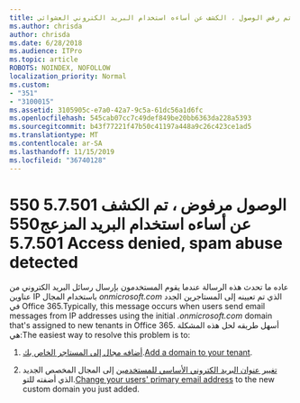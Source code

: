 ```yaml
---
title: رمز الخطا 550 5.7.501 تم رفض الوصول ، الكشف عن أساءه استخدام البريد الكتروني العشوائي
ms.author: chrisda
author: chrisda
ms.date: 6/28/2018
ms.audience: ITPro
ms.topic: article
ROBOTS: NOINDEX, NOFOLLOW
localization_priority: Normal
ms.custom:
- "351"
- "3100015"
ms.assetid: 3105905c-e7a0-42a7-9c5a-61dc56a1d6fc
ms.openlocfilehash: 545cab07cc7c49def849be20bb6363da228a5393
ms.sourcegitcommit: b43f77221f47b50c41197a448a9c26c423ce1ad5
ms.translationtype: MT
ms.contentlocale: ar-SA
ms.lasthandoff: 11/15/2019
ms.locfileid: "36740128"
---
```

# <a name="550-57501-access-denied-spam-abuse-detected"></a><span data-ttu-id="f0047-102">550 5.7.501 الوصول مرفوض ، تم الكشف عن أساءه استخدام البريد المزعج</span><span class="sxs-lookup"><span data-stu-id="f0047-102">550 5.7.501 Access denied, spam abuse detected</span></span>

<span data-ttu-id="f0047-103">عاده ما تحدث هذه الرسالة عندما يقوم المستخدمون بإرسال رسائل البريد الكتروني من عناوين IP باستخدام المجال *onmicrosoft.com* الذي تم تعيينه إلى المستاجرين الجدد في Office 365.</span><span class="sxs-lookup"><span data-stu-id="f0047-103">Typically, this message occurs when users send email messages from IP addresses using the initial *.onmicrosoft.com* domain that's assigned to new tenants in Office 365.</span></span> <span data-ttu-id="f0047-104">أسهل طريقه لحل هذه المشكلة هي:</span><span class="sxs-lookup"><span data-stu-id="f0047-104">The easiest way to resolve this problem is to:</span></span>

1. <span data-ttu-id="f0047-105">[أضافه مجال إلى المستاجر الخاص بك](https://docs.microsoft.com//office365/admin/setup/add-domain).</span><span class="sxs-lookup"><span data-stu-id="f0047-105">[Add a domain to your tenant](https://docs.microsoft.com//office365/admin/setup/add-domain).</span></span>

2. <span data-ttu-id="f0047-106">[تغيير عنوان البريد الكتروني الأساسي للمستخدمين](https://docs.microsoft.com//office365/admin/add-users/change-a-user-name-and-email-address) إلى المجال المخصص الجديد الذي أضفته للتو.</span><span class="sxs-lookup"><span data-stu-id="f0047-106">[Change your users' primary email address](https://docs.microsoft.com//office365/admin/add-users/change-a-user-name-and-email-address) to the new custom domain you just added.</span></span>
